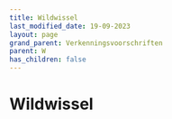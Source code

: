 ```yaml
---
title: Wildwissel
last_modified_date: 19-09-2023
layout: page
grand_parent: Verkenningsvoorschriften
parent: W
has_children: false
---
```


Wildwissel
==========

